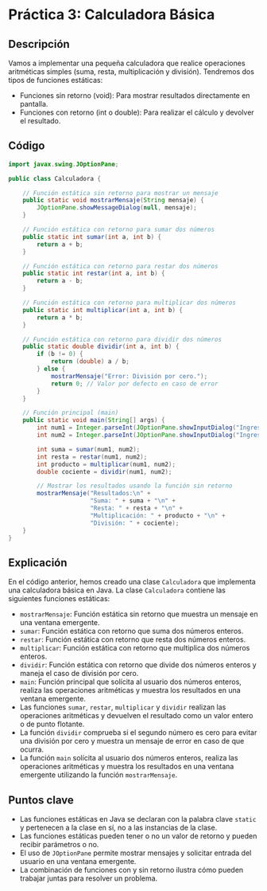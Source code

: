 # Práctica 3: Calculadora Básica

## Descripción

Vamos a implementar una pequeña calculadora que realice operaciones aritméticas simples (suma, resta, multiplicación y
división). Tendremos dos tipos de funciones estáticas:

* Funciones sin retorno (void): Para mostrar resultados directamente en pantalla.
* Funciones con retorno (int o double): Para realizar el cálculo y devolver el resultado.

## Código

```java
import javax.swing.JOptionPane;

public class Calculadora {

    // Función estática sin retorno para mostrar un mensaje
    public static void mostrarMensaje(String mensaje) {
        JOptionPane.showMessageDialog(null, mensaje);
    }

    // Función estática con retorno para sumar dos números
    public static int sumar(int a, int b) {
        return a + b;
    }

    // Función estática con retorno para restar dos números
    public static int restar(int a, int b) {
        return a - b;
    }

    // Función estática con retorno para multiplicar dos números
    public static int multiplicar(int a, int b) {
        return a * b;
    }

    // Función estática con retorno para dividir dos números
    public static double dividir(int a, int b) {
        if (b != 0) {
            return (double) a / b;
        } else {
            mostrarMensaje("Error: División por cero.");
            return 0; // Valor por defecto en caso de error
        }
    }

    // Función principal (main)
    public static void main(String[] args) {
        int num1 = Integer.parseInt(JOptionPane.showInputDialog("Ingrese el primer número:"));
        int num2 = Integer.parseInt(JOptionPane.showInputDialog("Ingrese el segundo número:"));

        int suma = sumar(num1, num2);
        int resta = restar(num1, num2);
        int producto = multiplicar(num1, num2);
        double cociente = dividir(num1, num2);

        // Mostrar los resultados usando la función sin retorno
        mostrarMensaje("Resultados:\n" +
                       "Suma: " + suma + "\n" +
                       "Resta: " + resta + "\n" +
                       "Multiplicación: " + producto + "\n" +
                       "División: " + cociente);
    }
}
```

## Explicación

En el código anterior, hemos creado una clase `Calculadora` que implementa una calculadora básica en Java. La clase
`Calculadora` contiene las siguientes funciones estáticas:

* `mostrarMensaje`: Función estática sin retorno que muestra un mensaje en una ventana emergente.
* `sumar`: Función estática con retorno que suma dos números enteros.
* `restar`: Función estática con retorno que resta dos números enteros.
* `multiplicar`: Función estática con retorno que multiplica dos números enteros.
* `dividir`: Función estática con retorno que divide dos números enteros y maneja el caso de división por cero.
* `main`: Función principal que solícita al usuario dos números enteros, realiza las operaciones aritméticas y muestra
  los
  resultados en una ventana emergente.
* Las funciones `sumar`, `restar`, `multiplicar` y `dividir` realizan las operaciones aritméticas y devuelven el
  resultado como un valor entero o de punto flotante.
* La función `dividir` comprueba si el segundo número es cero para evitar una división por cero y muestra un mensaje de
  error en caso de que ocurra.
* La función `main` solícita al usuario dos números enteros, realiza las operaciones aritméticas y muestra los
  resultados en una ventana emergente utilizando la función `mostrarMensaje`.

## Puntos clave

* Las funciones estáticas en Java se declaran con la palabra clave `static` y pertenecen a la clase en sí, no a las
  instancias de la clase.
* Las funciones estáticas pueden tener o no un valor de retorno y pueden recibir parámetros o no.
* El uso de `JOptionPane` permite mostrar mensajes y solicitar entrada del usuario en una ventana emergente.
* La combinación de funciones con y sin retorno ilustra cómo pueden trabajar juntas para resolver un problema.